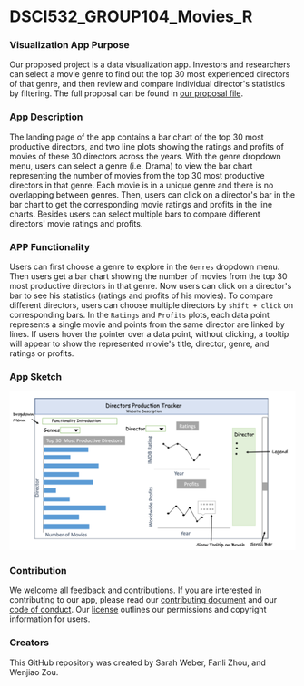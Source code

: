 # DSCI532_GROUP104_Movies_R

### Visualization App Purpose
Our proposed project is a data visualization app. Investors and researchers can select a movie genre to find out the top 30 most experienced directors of that genre, and then review and compare individual director's statistics by filtering. The full proposal can be found in [our proposal file](https://github.com/UBC-MDS/DSCI532_GROUP104_Movies_R/blob/master/proposal.md).

### App Description 
The landing page of the app contains a bar chart of the top 30 most productive directors, and two line plots showing the ratings and profits of movies of these 30 directors across the years. With the genre dropdown menu, users can select a genre (i.e. Drama) to view the bar chart representing the number of movies from the top 30 most productive directors in that genre. Each movie is in a unique genre and there is no overlapping between genres. Then, users can click on a director's bar in the bar chart to get the corresponding movie ratings and profits in the line charts. Besides users can select multiple bars to compare different directors' movie ratings and profits.

### APP Functionality
Users can first choose a genre to explore in the `Genres` dropdown menu. Then users get a bar chart showing the number of movies from the top 30 most productive directors in that genre. Now users can click on a director's bar to see his statistics (ratings and profits of his movies). To compare different directors, users can choose multiple directors by `shift + click` on corresponding bars. In the `Ratings` and `Profits` plots, each data point represents a single movie and points from the same director are linked by lines. If users hover the pointer over a data point, without clicking, a tooltip will appear to show the represented movie's title, director, genre, and ratings or profits.

### App Sketch  

![](./img/sketch/app_sketch.PNG)

### Contribution
We welcome all feedback and contributions. If you are interested in contributing to our app, please read our [contributing document](https://github.com/UBC-MDS/DSCI532_GROUP104_Movies_R/blob/master/CONTRIBUTING.md) and our [code of conduct](https://github.com/UBC-MDS/DSCI532_GROUP104_Movies_R/blob/master/CODE_OF_CONDUCT.md). Our [license](https://github.com/UBC-MDS/DSCI532_GROUP104_Movies_R/blob/master/LICENSE) outlines our permissions and copyright information for users.

### Creators
This GitHub repository was created by Sarah Weber, Fanli Zhou, and Wenjiao Zou. 
